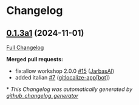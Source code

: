 # Changelog

## [0.1.3a1](https://github.com/OpenVoiceOS/skill-ovos-parrot/tree/0.1.3a1) (2024-11-01)

[Full Changelog](https://github.com/OpenVoiceOS/skill-ovos-parrot/compare/0.1.2...0.1.3a1)

**Merged pull requests:**

- fix:allow workshop 2.0.0 [\#15](https://github.com/OpenVoiceOS/skill-ovos-parrot/pull/15) ([JarbasAl](https://github.com/JarbasAl))
- added italian [\#7](https://github.com/OpenVoiceOS/skill-ovos-parrot/pull/7) ([gitlocalize-app[bot]](https://github.com/apps/gitlocalize-app))



\* *This Changelog was automatically generated by [github_changelog_generator](https://github.com/github-changelog-generator/github-changelog-generator)*
